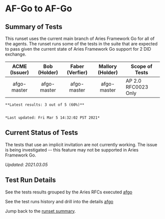 # AF-Go to AF-Go

## Summary of Tests


 This runset uses the current main branch of Aries Framework Go for all of the agents. The runset runs some of the tests in the suite
 that are expected to pass given the current state of Aries Framework Go support for 2 DID exchange.
 


|  ACME (Issuer) | Bob (Holder) | Faber (Verfier) | Mallory (Holder) | Scope of Tests |
| :------------: | :----------: | :-------------: | :--------------: | -------------- |
| afgo-master | afgo-master | afgo-master | afgo-master | AP 2.0 RFC0023 Only |

```tip
**Latest results: 3 out of 5 (60%)**


*Last updated: Fri Mar 5 14:32:02 PST 2021*
```

## Current Status of Tests

The tests that use an implicit invitation are not currently working. The issue is being investigated -- this feature may not be
supported in Aries Framework Go.

*Updated: 2021.03.05*

## Test Run Details
See the tests results grouped by the Aries RFCs executed [afgo](https://allure.vonx.io/api/allure-docker-service/projects/afgo/reports/latest/index.html?redirect=false#behaviors)

See the test runs history and drill into the details [afgo](https://allure.vonx.io/allure-docker-service-ui/projects/afgo/reports/latest)

Jump back to the [runset summary](./README.md).

